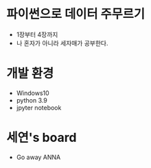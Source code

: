 # 파이썬으로 데이터 주무르기
* 1장부터 4장까지
* 나 혼자가 아니라 세자매가 공부한다.

# 개발 환경
* Windows10
* python 3.9
* jpyter notebook

# 세연's board
* Go away ANNA
